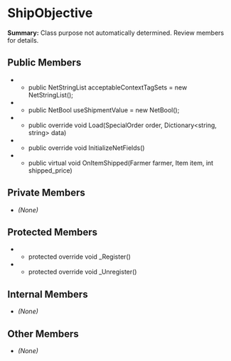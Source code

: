 # ShipObjective

**Summary:** Class purpose not automatically determined. Review members for details.

## Public Members
- - public NetStringList acceptableContextTagSets = new NetStringList();
- - public NetBool useShipmentValue = new NetBool();
- - public override void Load(SpecialOrder order, Dictionary<string, string> data)
- - public override void InitializeNetFields()
- - public virtual void OnItemShipped(Farmer farmer, Item item, int shipped_price)

## Private Members
- *(None)*

## Protected Members
- - protected override void _Register()
- - protected override void _Unregister()

## Internal Members
- *(None)*

## Other Members
- *(None)*
